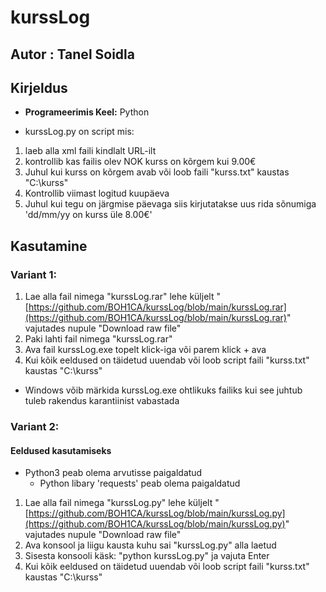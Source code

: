# kurssLog

## Autor : Tanel Soidla

## Kirjeldus
- **Programeerimis Keel:** Python
* kurssLog.py on script mis: 
1. laeb alla xml faili kindlalt URL-ilt
2. kontrollib kas failis olev NOK kurss on kõrgem kui 9.00€
3. Juhul kui kurss on kõrgem avab või loob faili "kurss.txt" kaustas "C:\kurss"
4. Kontrollib viimast logitud kuupäeva
5. Juhul kui tegu on järgmise päevaga siis kirjutatakse uus rida sõnumiga 'dd/mm/yy on kurss üle 8.00€'

## Kasutamine

### Variant 1:

1. Lae alla fail nimega "kurssLog.rar" lehe küljelt "[https://github.com/BOH1CA/kurssLog/blob/main/kurssLog.rar](https://github.com/BOH1CA/kurssLog/blob/main/kurssLog.rar)" vajutades nupule "Download raw file"
2. Paki lahti fail nimega "kurssLog.rar"
3. Ava fail kurssLog.exe topelt klick-iga või parem klick + ava
4. Kui kõik eeldused on täidetud uuendab või loob script faili "kurss.txt" kaustas "C:\kurss"
* Windows võib märkida kurssLog.exe ohtlikuks failiks kui see juhtub tuleb rakendus karantiinist vabastada

### Variant 2:

#### Eeldused kasutamiseks
* Python3 peab olema arvutisse paigaldatud
    * Python libary 'requests' peab olema paigaldatud

1. Lae alla fail nimega "kurssLog.py" lehe küljelt "[https://github.com/BOH1CA/kurssLog/blob/main/kurssLog.py](https://github.com/BOH1CA/kurssLog/blob/main/kurssLog.py)"  vajutades nupule "Download raw file"
2. Ava konsool ja liigu kausta kuhu sai "kurssLog.py" alla laetud
3. Sisesta konsooli käsk: "python kurssLog.py" ja vajuta Enter
4. Kui kõik eeldused on täidetud uuendab või loob script faili "kurss.txt" kaustas "C:\kurss"
